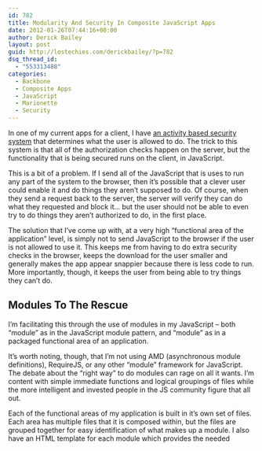 ```yaml
---
id: 782
title: Modularity And Security In Composite JavaScript Apps
date: 2012-01-26T07:44:16+00:00
author: Derick Bailey
layout: post
guid: http://lostechies.com/derickbailey/?p=782
dsq_thread_id:
  - "553313488"
categories:
  - Backbone
  - Composite Apps
  - JavaScript
  - Marionette
  - Security
---
```

In one of my current apps for a client, I have [an activity based security system](http://lostechies.com/derickbailey/2011/05/24/dont-do-role-based-authorization-checks-do-activity-based-checks/) that determines what the user is allowed to do. The trick to this system is that all of the authorization checks happen on the server, but the functionality that is being secured runs on the client, in JavaScript.

This is a bit of a problem. If I send all of the JavaScript that is uses to run any part of the system to the browser, then it&#8217;s possible that a clever user could enable it and do things they aren&#8217;t supposed to do. Of course, when they send a request back to the server, the server will verify they can do what they requested and block it… but the user should not be able to even try to do things they aren&#8217;t authorized to do, in the first place.

The solution that I&#8217;ve come up with, at a very high &#8220;functional area of the application&#8221; level, is simply not to send JavaScript to the browser if the user is not allowed to use it. This keeps me from having to do extra security checks in the browser, keeps the download for the user smaller and generally makes the app appear snappier because there is less code to run. More importantly, though, it keeps the user from being able to try things they can&#8217;t do.

## Modules To The Rescue

I&#8217;m facilitating this through the use of modules in my JavaScript &#8211; both &#8220;module&#8221; as in the JavaScript module pattern, and &#8220;module&#8221; as in a packaged functional area of an application.

It&#8217;s worth noting, though, that I&#8217;m not using AMD (asynchronous module definitions), RequireJS, or any other &#8220;module&#8221; framework for JavaScript. The debate about the &#8220;right way&#8221; to do modules can rage on all it wants. I&#8217;m content with simple immediate functions and logical groupings of files while the more intelligent and invested people in the JS community figure that all out.

Each of the functional areas of my application is built in it&#8217;s own set of files. Each area has multiple files that it is composed within, but the files are grouped together for easy identification of what makes up a module. I also have an HTML template for each module which provides the needed <script> tags to include the code for that module.

## Only Render What Is Needed

When I need a functional area of my site to be sent down to the user, I tell my server side template language to include the correct HTML file. For example, I&#8217;m doing this in an ASP.NET MVC application:

[gist id=1680805 file=1.cshtml]

In this code, I&#8217;m checking to see if the current user is allowed to manage locations. If they are, the extension method &#8220;LocationManagementScripts&#8221; is called. This in turn renders the &#8220;LocationManagementScript.html&#8221; file at this point in my HTML layout. That file contains all of the <script> tags for the location management JavaScript app. In the same way, I&#8217;m checking to see if the user can search through locations, and running the same basic process if they can.

## Self-Initializing Modules

When a functional module is included after passing one of these checks, it needs a way to get itself spun up and started so that it can do it&#8217;s magic. It may need to render something on to the screen. It may need to register itself with the application&#8217;s [event aggregator](http://lostechies.com/derickbailey/2011/07/19/references-routing-and-the-event-aggregator-coordinating-views-in-backbone-js/), or any of a number of other things. This is where my [Backbone.Marionette](https://github.com/derickbailey/backbone.marionette) add-on comes in to play for my Backbone apps.

Marionette has an explicit concept of an &#8220;initializer&#8221; tied to it&#8217;s Application objects. When you create an instance of an Application object, you can call &#8220;app.addInitializer&#8221; and pass a callback function. The callback function represents everything that your module needs to do, to get itself up and running. All of these initializer functions &#8211; no matter how many you add &#8211; get fired when you call &#8220;app.start()&#8221;.

[gist id=1680805 file=2.js]

Each functional area of my application has it&#8217;s own initializer function. When a functional area has been included in the rendered <script> tags, the initializer gets added and when the &#8220;start&#8221; method is called, the modules for that functional area are fired up and they do there thing.

## A Composite App, And Sub-Apps

One of the tricks to making all of this work, is that I need to have a primary &#8220;app&#8221; object that all of my modules know about. In the above example, the &#8220;myApp&#8221; object is this. Each of the modules for each of the functional areas has direct knowledge of this object and can call public APIs on it &#8211; including the &#8220;addInitializer&#8221; method.

A better example of what a module definition and initializer might look like, would be this:

[gist id=1680805 file=3.js]

In this example, I&#8217;m using the simple JavaScript module pattern to encapsulate my search functionality. I&#8217;m also providing an initializer for the module that instantiates a search view and shows it to the user using a [region manager](http://lostechies.com/derickbailey/2011/12/12/composite-js-apps-regions-and-region-managers/).

Each of these functional areas is basically a sub-application. Many sub-applications are used to compose a larger application and overall experience for the user. The composition of a larger application through various modules that are included / excluded based on some criteria are what really make this a composite application.

I also included the final call to &#8220;myApp.start()&#8221;, showing that I do this from my main HTML page and not from my JavaScript files. This provides a single point of entry for all of the registered modules, no matter which modules are registered. The &#8220;myApp&#8221; object really doesn&#8217;t care which modules are registered, honestly. It doesn&#8217;t need to care. It only needs to execute the initializers that happen to be present. If none are present because the user didn&#8217;t have permission to do anything, then nothing happens when this method is called and the user won&#8217;t see anything.

## Security: Don&#8217;t Let Them See It If They Can&#8217;t Do It

If the security check to see if the user is allowed to use the location search feature fails, the rendered HTML won&#8217;t include the <script> tags for the &#8220;locationSearch.js&#8221; file. If this file is not sent down to the browser, then it will never register itself. If a module has not registered itself for initialization, it&#8217;s views won&#8217;t show up on the screen and the user won&#8217;t be able to try and use the feature. Further, the user won&#8217;t be able to &#8220;view source&#8221; on the page and find any stray JavaScript that they shouldn&#8217;t be able to use.

## It&#8217;s Not Always That Easy

Of course there are other security concerns that are not this simple. When a functional area is closed off by authorization, it&#8217;s easy to keep things clean like this. We can compose the application at run time simply by including the right files and letting the code in those files register themselves for initialization. But when we have a functional area of the system that has finer grained authorization and permissions associated with it, things get a little more tricky.

I&#8217;m still learning and exploring this space. I have some ideas and am going to be implementing some of them soon. If anyone out there has any experience in handling finer grained security needs in JavaScript apps, I&#8217;d love to hear about it. Post links to your favorite resources for this, in the comments.

 